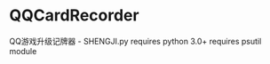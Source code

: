 QQCardRecorder
==============

QQ游戏升级记牌器 - SHENGJI.py
requires python 3.0+
requires psutil module


